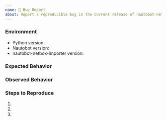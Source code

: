 ```yaml
---
name: 🐛 Bug Report
about: Report a reproducible bug in the current release of nautobot-netbox-importer
---
```


### Environment
* Python version:  <!-- Example: 3.11.4 -->
* Nautobot version:  <!-- Example: 2.1.0 -->
* nautobot-netbox-importer version:  <!-- Example: 1.0.0 -->

<!-- What did you expect to happen? -->
### Expected Behavior


<!-- What happened instead? -->
### Observed Behavior

<!--
    Describe in detail the exact steps that someone else can take to reproduce
    this bug using the current release.
-->
### Steps to Reproduce
1.
2.
3.
